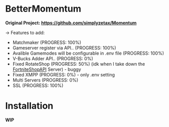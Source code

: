 # BetterMomentum

**Original Project: https://github.com/simplyzetax/Momentum**

-> Features to add:

  - Matchmaker (PROGRESS: 100%)
  - Gameserver register via API.. (PROGRESS: 100%)
  - Avalible Gamemodes will be configurable in .env file (PROGRESS: 100%)
  - V-Bucks Adder API.. (PROGRESS: 0%)
  - Fixed RotateShop (PROGRESS: 50%) (idk when I take down the [FortniteShopAPI](https://github.com/Project-BlackFN/FortniteShopAPI) Server) - buggy
  - Fixed XMPP (PROGRESS: 0%) - only .env setting
  - Multi Servers (PROGRESS: 0%)
  - SSL (PROGRESS: 100%)


# Installation

**WIP**
